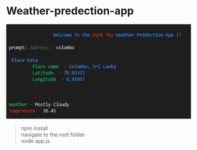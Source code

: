 # Weather-predection-app

<img src="https://github.com/lakith/Weather-predection-app/blob/master/assests/Capture.PNG?raw=true" />

> npm install <br />
> navigate to the root folder <br /> 
> node app.js <br />
